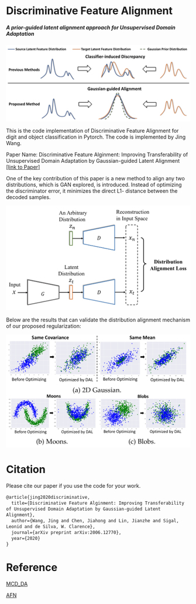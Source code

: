 # Discriminative Feature Alignment
##### A prior-guided latent alignment approach for Unsupervised Domain Adaptation

![Idea](overallidea.png)

This is the code implementation of Discriminative Feature Alignment for digit and object classification in Pytorch. The code is implemented by Jing Wang.

Paper Name: Discriminative Feature Alginment: Improving Transferability of Unsupervised Domain Adaptation by Gaussian-guided Latent Alignment [[link to Paper]](https://arxiv.org/abs/2006.12770)

One of the key contribution of this paper is a new method to align any two distributions, which is GAN explored, is introduced. Instead of optimizing the discriminator error, it minimizes the direct L1- distance between the decoded samples.

![alignment](alignment.png)

Below are the results that can validate the distribution alignment mechanism of our proposed regularization:

![experiment](experimentForAlignment.png)



# Citation

Please cite our paper if you use the code for your work.
```
@article{jing2020discriminative,
  title={Discriminative Feature Alginment: Improving Transferability of Unsupervised Domain Adaptation by Gaussian-guided Latent Alignment},
  author={Wang, Jing and Chen, Jiahong and Lin, Jianzhe and Sigal, Leonid and de Silva, W. Clarence},
  journal={arXiv preprint arXiv:2006.12770},
  year={2020}
}
```

# Reference

[MCD_DA](https://github.com/mil-tokyo/MCD_DA)

[AFN](https://github.com/jihanyang/AFN)
